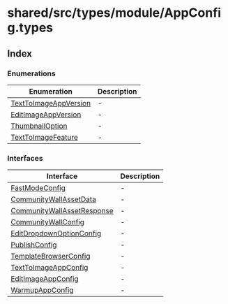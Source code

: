 # shared/src/types/module/AppConfig.types

## Index

### Enumerations

| Enumeration | Description |
| ------ | ------ |
| [TextToImageAppVersion](../app-config-types/enumerations/text-to-image-app-version.md) | - |
| [EditImageAppVersion](../app-config-types/enumerations/edit-image-app-version.md) | - |
| [ThumbnailOption](../app-config-types/enumerations/thumbnail-option.md) | - |
| [TextToImageFeature](../app-config-types/enumerations/text-to-image-feature.md) | - |

### Interfaces

| Interface | Description |
| ------ | ------ |
| [FastModeConfig](../app-config-types/interfaces/fast-mode-config.md) | - |
| [CommunityWallAssetData](../app-config-types/interfaces/community-wall-asset-data.md) | - |
| [CommunityWallAssetResponse](../app-config-types/interfaces/community-wall-asset-response.md) | - |
| [CommunityWallConfig](../app-config-types/interfaces/community-wall-config.md) | - |
| [EditDropdownOptionConfig](../app-config-types/interfaces/edit-dropdown-option-config.md) | - |
| [PublishConfig](../app-config-types/interfaces/publish-config.md) | - |
| [TemplateBrowserConfig](../app-config-types/interfaces/template-browser-config.md) | - |
| [TextToImageAppConfig](../app-config-types/interfaces/text-to-image-app-config.md) | - |
| [EditImageAppConfig](../app-config-types/interfaces/edit-image-app-config.md) | - |
| [WarmupAppConfig](../app-config-types/interfaces/warmup-app-config.md) | - |
